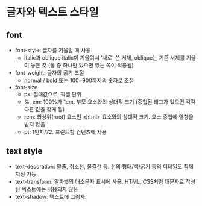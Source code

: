 # 글자와 텍스트 스타일
## font
- font-style: 글자를 기울일 때 사용
  - italic과 oblique
  italic이 기울여서 '새로' 쓴 서체, oblique는 기존 서체를 기울여 놓은 것 (둘 중 하나만 있으면 있는 쪽이 적용됨)
- font-weight: 글자의 굵기 조절
  - normal / bold 또는 100~900까지의 숫자로 조절
- font-size
  - px: 절대값으로, 픽셀 단위
  - %, em: 100%가 1em. 부모 요소와의 상대적 크기 (중첩된 태그가 있으면 각각 다른 값을 갖게 됨)
  - rem: 최상위(root) 요소인 &lt;html&gt; 요소와의 상대적 크기. 요소 중첩에 영향을 받지 않음
  - pt: 1인치/72. 프린트할 컨텐츠에 사용

## text style
- text-decoration: 밑줄, 취소선, 물결선 등. 선의 형태/색/굵기 등의 디테일도 함께 지정 가능
- text-transform: 알파벳의 대소문자 표시에 사용. HTML, CSS처럼 대문자로 작성된 텍스트에는 적용되지 않음
- text-shadow: 텍스트에 그림자. 